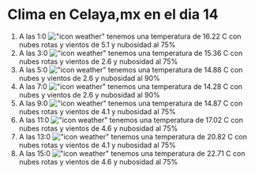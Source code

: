 # Clima en Celaya,mx en el dia 14

1. A las 1:0 !["icon weather"](http://openweathermap.org/img/w/04n.png) tenemos una temperatura de 16.22 C con nubes rotas y  vientos de 5.1 y nubosidad al 75%
1. A las 3:0 !["icon weather"](http://openweathermap.org/img/w/04n.png) tenemos una temperatura de 15.36 C con nubes rotas y  vientos de 2.6 y nubosidad al 75%
1. A las 5:0 !["icon weather"](http://openweathermap.org/img/w/04n.png) tenemos una temperatura de 14.88 C con nubes y  vientos de 2.6 y nubosidad al 90%
1. A las 7:0 !["icon weather"](http://openweathermap.org/img/w/04n.png) tenemos una temperatura de 14.28 C con nubes y  vientos de 2.6 y nubosidad al 90%
1. A las 9:0 !["icon weather"](http://openweathermap.org/img/w/04d.png) tenemos una temperatura de 14.87 C con nubes rotas y  vientos de 4.1 y nubosidad al 75%
1. A las 11:0 !["icon weather"](http://openweathermap.org/img/w/04d.png) tenemos una temperatura de 17.02 C con nubes rotas y  vientos de 4.6 y nubosidad al 75%
1. A las 13:0 !["icon weather"](http://openweathermap.org/img/w/04d.png) tenemos una temperatura de 20.82 C con nubes rotas y  vientos de 4.1 y nubosidad al 75%
1. A las 15:0 !["icon weather"](http://openweathermap.org/img/w/04d.png) tenemos una temperatura de 22.71 C con nubes rotas y  vientos de 4.6 y nubosidad al 75%
